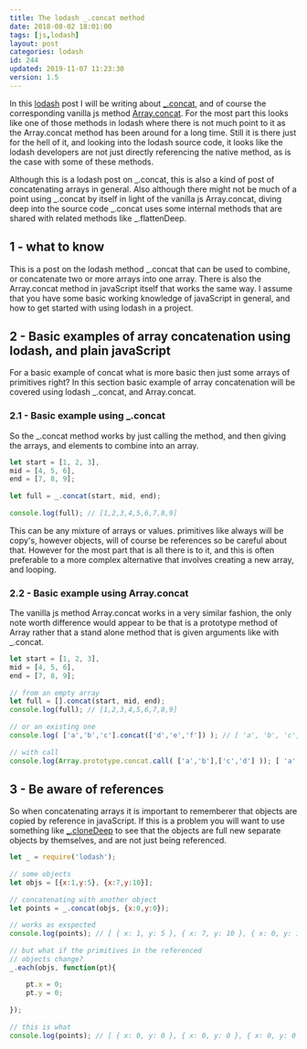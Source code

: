 ```yaml
---
title: The lodash _.concat method
date: 2018-08-02 18:01:00
tags: [js,lodash]
layout: post
categories: lodash
id: 244
updated: 2019-11-07 11:23:30
version: 1.5
---
```


In this [lodash](https://lodash.com/) post I will be writing about [\_.concat](https://lodash.com/docs/4.17.10#concat), and of course the corresponding vanilla js method [Array.concat](https://developer.mozilla.org/en-US/docs/Web/JavaScript/Reference/Global_Objects/Array/concat). For the most part this looks like one of those methods in lodash where there is not much point to it as the Array.concat method has been around for a long time. Still it is there just for the hell of it, and looking into the lodash source code, it looks like the lodash developers are not just directly referencing the native method, as is the case with some of these methods.

<!-- more -->

Although this is a lodash post on \_.concat, this is also a kind of post of concatenating arrays in general. Also although there might not be much of a point using \_.concat by itself in light of the vanilla js Array.concat, diving deep into the source code \_.concat uses some internal methods that are shared with related methods like \_.flattenDeep.

## 1 - what to know

This is a post on the lodash method \_.concat that can be used to combine, or concatenate two or more arrays into one array. There is also the Array.concat method in javaScript itself that works the same way. I assume that you have some basic working knowledge of javaScript in general, and how to get started with using lodash in a project.

## 2 - Basic examples of array concatenation using lodash, and plain javaScript

For a basic example of concat what is more basic then just some arrays of primitives right? In this section basic example of array concatenation will be covered using lodash \_.concat, and Array.concat.

### 2.1 - Basic example using \_.concat

So the \_.concat method works by just calling the method, and then giving the arrays, and elements to combine into an array.

```js
let start = [1, 2, 3],
mid = [4, 5, 6],
end = [7, 8, 9];
 
let full = _.concat(start, mid, end);
 
console.log(full); // [1,2,3,4,5,6,7,8,9]
```

This can be any mixture of arrays or values. primitives like always will be copy's, however objects, will of course be references so be careful about that. However for the most part that is all there is to it, and this is often preferable to a more complex alternative that involves creating a new array, and looping.

### 2.2 - Basic example using Array.concat

The vanilla js method Array.concat works in a very similar fashion, the only note worth difference would appear to be that is a prototype method of Array rather that a stand alone method that is given arguments like with \_.concat.

```js
let start = [1, 2, 3],
mid = [4, 5, 6],
end = [7, 8, 9];
 
// from an empty array
let full = [].concat(start, mid, end);
console.log(full); // [1,2,3,4,5,6,7,8,9]
 
// or an existing one
console.log( ['a','b','c'].concat(['d','e','f']) ); // [ 'a', 'b', 'c', 'd', 'e', 'f' ]
 
// with call
console.log(Array.prototype.concat.call( ['a','b'],['c','d'] )); [ 'a', 'b', 'c', 'd' ];
```

## 3 - Be aware of references

So when concatenating arrays it is important to rememberer that objects are copied by reference in javaScript. If this is a problem you will want to use something like [\_.cloneDeep](/2017/11/13/lodash_clonedeep/) to see that the objects are full new separate objects by themselves, and are not just being referenced.

```js
let _ = require('lodash');
 
// some objects
let objs = [{x:1,y:5}, {x:7,y:10}];
 
// concatenating with another object
let points = _.concat(objs, {x:0,y:0});
 
// works as exspected
console.log(points); // [ { x: 1, y: 5 }, { x: 7, y: 10 }, { x: 0, y: 1 } ]
 
// but what if the primitives in the referenced
// objects change?
_.each(objs, function(pt){
 
    pt.x = 0;
    pt.y = 0;
 
});
 
// this is what
console.log(points); // [ { x: 0, y: 0 }, { x: 0, y: 0 }, { x: 0, y: 0 } ]
```